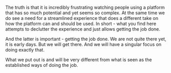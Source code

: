 The truth is that it is incredibly frustrating watching people using a platform that has so much potential and yet seems so complex. At the same time we do see a need for a streamlined experience that does a different take on how the platform can and should be used. In short - what you find here attempts to declutter the experience and just allows getting the job done.

And the latter is important - getting the job done. We are not quite there yet, it is early days. But we will get there. And we will have a singular focus on doing exactly that.

What we put out is and will be very different from what is seen as the established ways of doing the job.
